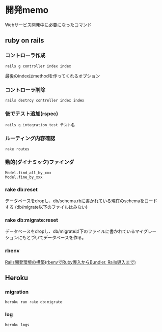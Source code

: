 # 開発memo

Webサービス開発中に必要になったコマンド

## ruby on rails

### コントローラ作成

```
rails g controller index index
```

最後のindexはmethodを作ってくれるオプション

### コントローラ削除

```
rails destroy controller index index
```

### 後でテスト追加(rspec)

```
rails g integration_test テスト名
```

### ルーティング内容確認

```
rake routes
```

### 動的(ダイナミック)ファインダ

```
Model.find_all_by_xxx
Model.fine_by_xxx
```

### rake db:reset

データベースをdropし、db/schema.rbに書かれている現在のschemaをロードする
(db/migrate以下のファイルはみない)

### rake db:migrate:reset

データベースをdropし、db/migrate以下のファイルに書かれているマイグレーションにもとづいてデータベースを作る。

### rbenv

[Rails開発環境の構築(rbenvでRuby導入からBundler, Rails導入まで)](http://qiita.com/emadurandal/items/a60886152a4c99ce1017)

## Heroku

### migration

```
heroku run rake db:migrate
```

### log

```
heroku logs
```

